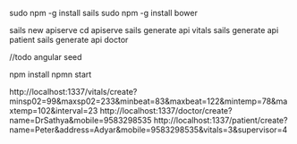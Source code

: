 
sudo npm -g install sails
sudo npm -g install bower

sails new apiserve
cd apiserve
sails generate api vitals
sails generate api patient
sails generate api doctor

//todo
angular seed 

npm install
npmn start
	
http://localhost:1337/vitals/create?minsp02=99&maxsp02=233&minbeat=83&maxbeat=122&mintemp=78&maxtemp=102&interval=23
http://localhost:1337/doctor/create?name=DrSathya&mobile=9583298535
http://localhost:1337/patient/create?name=Peter&address=Adyar&mobile=9583298535&vitals=3&supervisor=4 
